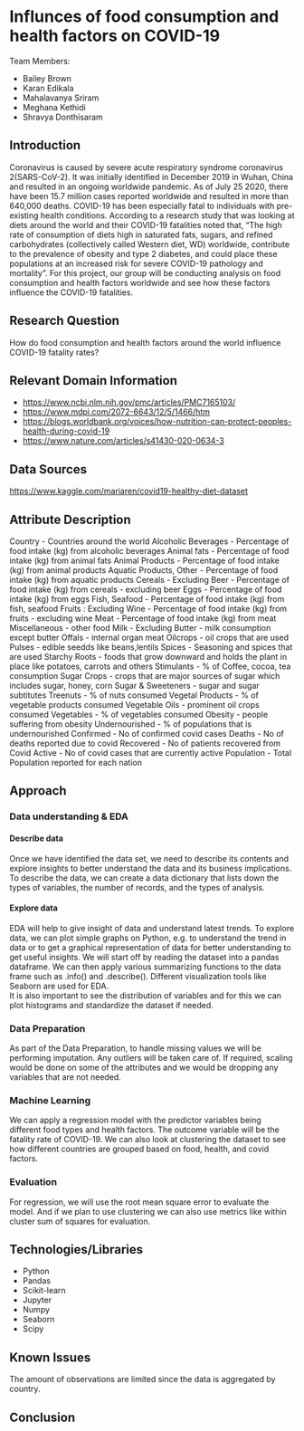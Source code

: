 # **Influnces of food consumption and health factors on COVID-19**
Team Members: 
- Bailey Brown
- Karan Edikala
- Mahalavanya Sriram
- Meghana Kethidi
- Shravya Donthisaram

## Introduction

Coronavirus is caused by severe acute respiratory syndrome coronavirus 2(SARS-CoV-2).  It was initially identified in December 2019 in Wuhan, China and resulted in an ongoing worldwide pandemic.  As of July 25 2020, there have been 15.7 million cases reported worldwide and resulted in more than 640,000 deaths. COVID-19 has been especially fatal to individuals with pre-existing health conditions. According to a research study that was looking at diets around the world and their COVID-19 fatalities noted that, “The high rate of consumption of diets high in saturated fats, sugars, and refined carbohydrates (collectively called Western diet, WD) worldwide, contribute to the prevalence of obesity and type 2 diabetes, and could place these populations at an increased risk for severe COVID-19 pathology and mortality”. For this project, our group will be conducting analysis on food consumption and health factors worldwide and see how these factors influence the COVID-19 fatalities. 

## Research Question
How do food consumption and health factors around the world influence COVID-19 fatality rates?

## Relevant Domain Information
- https://www.ncbi.nlm.nih.gov/pmc/articles/PMC7165103/
- https://www.mdpi.com/2072-6643/12/5/1466/htm
- https://blogs.worldbank.org/voices/how-nutrition-can-protect-peoples-health-during-covid-19
- https://www.nature.com/articles/s41430-020-0634-3

## Data Sources
https://www.kaggle.com/mariaren/covid19-healthy-diet-dataset

## Attribute Description	
Country - 	Countries around the world
Alcoholic Beverages - 	Percentage of food intake (kg) from alcoholic beverages
Animal fats - 	Percentage of food intake (kg) from animal fats
Animal Products - 	Percentage of food intake (kg) from animal products
Aquatic Products, Other - 	Percentage of food intake (kg) from aquatic products
Cereals - Excluding Beer -	Percentage of food intake (kg) from cereals - excluding beer
Eggs - 	Percentage of food intake (kg) from eggs
Fish, Seafood - 	Percentage of food intake (kg) from fish, seafood
Fruits : Excluding Wine - 	Percentage of food intake (kg) from fruits - excluding wine
Meat - 	Percentage of food intake (kg) from meat
Miscellaneous - 	other food
Milk - Excluding Butter - 	milk consumption except butter
Offals - 	internal organ meat 
Oilcrops - 	oil crops that are used 
Pulses - 	edible seedds like beans,lentils
Spices - 	Seasoning and spices that are used
Starchy Roots - 	foods that grow downward and holds the plant in place like potatoes, carrots and others
Stimulants - 	% of Coffee, cocoa, tea consumption 
Sugar Crops - 	crops that are major sources of sugar which includes sugar, honey, corn
Sugar & Sweeteners - 	sugar and sugar subtitutes
Treenuts - 	% of nuts consumed
Vegetal Products - 	% of vegetable products consumed
Vegetable Oils - 	prominent oil crops consumed
Vegetables - 	% of vegetables consumed
Obesity - 	people suffering from obesity
Undernourished - 	% of populations that is undernourished
Confirmed - 	No of confirmed covid cases
Deaths - 	No of deaths reported due to covid
Recovered - 	No of patients recovered from Covid
Active -	No of covid cases that are currently active
Population - 	 Total Population reported for each nation

## Approach
  
### Data understanding & EDA

#### Describe data 
Once we have identified the data set, we need to describe its contents and explore insights to better understand the data and its business implications. To describe the data, we can create a data dictionary that lists down the types of variables, the number of records, and the types of analysis. 

#### Explore data
EDA will help to give insight of data and understand latest trends. To explore data, we can plot simple graphs on Python, e.g. to understand the trend in data or to get a graphical representation of data for better understanding to get useful insights.  We will start off by reading the dataset into a pandas dataframe. We can then apply various summarizing functions to the data frame such as .info() and .describe(). Different visualization tools like Seaborn are used for EDA.  
It is also important to see the distribution of variables and for this we can plot histograms and standardize the dataset if needed.
  
### Data Preparation 
As part of the Data Preparation, to handle missing values we will be performing imputation. Any outliers will be taken care of. 
If required, scaling would be done on some of the attributes and we would be dropping any variables that are not needed. 

### Machine Learning   

We can apply a regression model with the predictor variables being different food types and health factors. The outcome variable will be the fatality rate of COVID-19.  We can also look at clustering the dataset to see how different countries are grouped based on food, health, and covid factors. 

### Evaluation 

For regression, we will use the root mean square error to evaluate the model. And if we plan to use clustering we can also use metrics like within cluster sum of squares for evaluation.

## Technologies/Libraries
- Python 
- Pandas 
- Scikit-learn
- Jupyter
- Numpy
- Seaborn
- Scipy 

## Known Issues

The amount of observations are limited since the data is aggregated by country.

## Conclusion 
